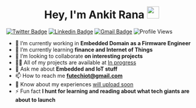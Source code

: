 <h1 align="center">Hey, I'm Ankit Rana  <img src="https://files.aashutosh.dev/hey.gif" width="32"></h1>

[![Twitter Badge](https://img.shields.io/badge/-@futehiot-1ca0f1?style=flat-square&labelColor=1ca0f1&logo=twitter&logoColor=white&link=https://twitter.com/futechiot)](https://twitter.com/futechiot) 
[![Linkedin Badge](https://img.shields.io/badge/-ankitrana-blue?style=flat-square&logo=Linkedin&logoColor=white&link=https://www.linkedin.com/in/rana-ankit092/)](https://www.linkedin.com/in/rana-ankit092/)
[![Gmail Badge](https://img.shields.io/badge/-futechiot@gmail.com-c14438?style=flat-square&logo=Gmail&logoColor=white&link=mailto:futechiot@gmail.com)](mailto:futechiot@gmail.com)
![Profile Views](https://komarev.com/ghpvc/?username=futechiot&label=Profile%20views&color=0e75b6&style=flat-square)

<!-- <p align="left"> <a href="https://github.com/ryo-ma/github-profile-trophy"><img src="https://github-profile-trophy.vercel.app/?username=futechiot&theme=onedark" alt="futechiot" /></a> </p> -->

- 🔭 I’m currently working in **Embedded Domain as a Firmware Engineer**
- 🌱 I’m currently learning **finance and Internet of Things**
- 👯 I’m looking to collaborate **on interesting projects**
- 👨‍💻 All of my projects are available at [In progress]()
- 💬 Ask me about **Embedded and IoT stuff**
- 📫 How to reach me **futechiot@gmail.com**
- 📄 Know about my experiences [will upload soon]()
- ⚡ Fun fact **I hunt for learning and reading about what tech giants are about to launch**
